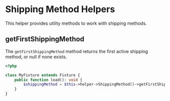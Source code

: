 # Shipping Method Helpers

This helper provides utility methods to work with shipping methods.

## getFirstShippingMethod

The `getFirstShippingMethod` method returns the first active shipping method, or null if none exists.

```php
<?php

class MyFixture extends Fixture {
    public function load(): void {
        $shippingMethod = $this->helper->ShippingMethod()->getFirstShippingMethod(); // [!code focus]
    }
}
```
